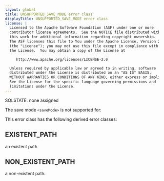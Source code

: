 ```yaml
---
layout: global
title: UNSUPPORTED_SAVE_MODE error class
displayTitle: UNSUPPORTED_SAVE_MODE error class
license: |
  Licensed to the Apache Software Foundation (ASF) under one or more
  contributor license agreements.  See the NOTICE file distributed with
  this work for additional information regarding copyright ownership.
  The ASF licenses this file to You under the Apache License, Version 2.0
  (the "License"); you may not use this file except in compliance with
  the License.  You may obtain a copy of the License at

     http://www.apache.org/licenses/LICENSE-2.0

  Unless required by applicable law or agreed to in writing, software
  distributed under the License is distributed on an "AS IS" BASIS,
  WITHOUT WARRANTIES OR CONDITIONS OF ANY KIND, either express or implied.
  See the License for the specific language governing permissions and
  limitations under the License.
---
```


SQLSTATE: none assigned

The save mode `<saveMode>` is not supported for:

This error class has the following derived error classes:

## EXISTENT_PATH

an existent path.

## NON_EXISTENT_PATH

a non-existent path.




